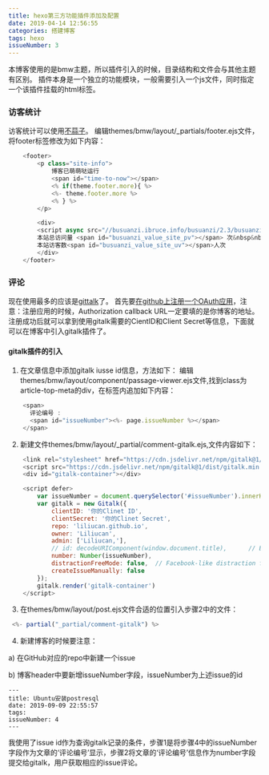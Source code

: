 ```yaml
---
title: hexo第三方功能插件添加及配置
date: 2019-04-14 12:56:55
categories: 搭建博客
tags: hexo
issueNumber: 3
---
```


本博客使用的是bmw主题，所以插件引入的时候，目录结构和文件会与其他主题有区别。
插件本身是一个独立的功能模块，一般需要引入一个js文件，同时指定一个该插件挂载的html标签。

### 访客统计
访客统计可以使用[不蒜子](https://busuanzi.ibruce.info/)。
编辑themes/bmw/layout/_partials/footer.ejs文件，将footer标签修改为如下内容：

```javascript
    <footer>
        <p class="site-info">
            博客已萌萌哒运行
            <span id="time-to-now"></span>
            <% if(theme.footer.more){ %>
            <%- theme.footer.more %>
            <% } %>
        </p>

        <div>
        <script async src="//busuanzi.ibruce.info/busuanzi/2.3/busuanzi.pure.mini.js"></script>
        本站总访问量 <span id="busuanzi_value_site_pv"></span> 次&nbsp&nbsp&nbsp
        本站访客数<span id="busuanzi_value_site_uv"></span>人次
        </div>
    </footer>
```

### 评论
现在使用最多的应该是[gittalk](https://github.com/gitalk/gitalk)了。
首先要[在github上注册一个OAuth应用](https://github.com/settings/applications/new)，注意：注册应用的时候，Authorization callback URL一定要填的是你博客的地址。
注册成功后就可以拿到使用gitalk需要的CientID和Client Secret等信息，下面就可以在博客中引入gitalk插件了。

#### gitalk插件的引入
1. 在文章信息中添加gitalk iusse id信息，方法如下：
编辑themes/bmw/layout/component/passage-viewer.ejs文件,找到class为article-top-meta的div，在标签内追加如下内容：
```javascript
    <span>
      评论编号 : 
      <span id="issueNumber"><%- page.issueNumber %></span>
    </span>
```

2. 新建文件themes/bmw/layout/_partial/comment-gitalk.ejs,文件内容如下：
```javascript
    <link rel="stylesheet" href="https://cdn.jsdelivr.net/npm/gitalk@1/dist/gitalk.css">
    <script src="https://cdn.jsdelivr.net/npm/gitalk@1/dist/gitalk.min.js"></script>
    <div id="gitalk-container"></div>

    <script defer>
        var issueNumber = document.querySelector('#issueNumber').innerHTML;
        var gitalk = new Gitalk({
            clientID: '你的Clinet ID',
            clientSecret: '你的Clinet Secret',
            repo: 'liliucan.github.io',
            owner: 'Liliucan',
            admin: ['Liliucan,'],
            // id: decodeURIComponent(window.document.title),      // Ensure uniqueness and length less than 50
            number: Number(issueNumber),
            distractionFreeMode: false,  // Facebook-like distraction free mode
            createIssueManually: false
        });
        gitalk.render('gitalk-container')
    </script>
```


3. 在themes/bmw/layout/post.ejs文件合适的位置引入步骤2中的文件：
```javascript
 <%- partial("_partial/comment-gitalk") %>
```

4. 新建博客的时候要注意： 

a) 在GitHub对应的repo中新建一个issue

b) 博客header中要新增issueNumber字段，issueNumber为上述issue的id

```
---
title: Ubuntu安装postresql
date: 2019-09-09 22:55:57
tags:
issueNumber: 4
---
```

我使用了issue id作为查询gitalk记录的条件，步骤1是将步骤4中的issueNumber字段作为文章的‘评论编号’显示，步骤2将文章的‘评论编号’信息作为number字段提交给gitalk，用户获取相应的issue评论。





